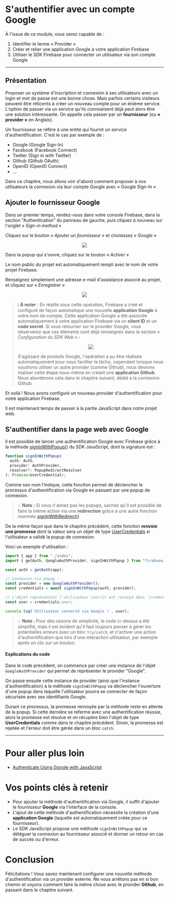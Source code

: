 # S'authentifier avec un compte Google

À l'issue de ce module, vous serez capable de :

1. Identifier le terme « Provider »
2. Créer et relier une application Google à votre application Firebase
3. Utiliser le SDK Firebase pour connecter un utilisateur via son compte Google

---

## Présentation

Proposer un système d'inscription et connexion à ses utilisateurs avec un login et mot de passe est une bonne chose. Mais parfois certains visiteurs peuvent être réticents à créer un nouveau compte pour un énième service. L'option de passer via un service qu'ils connsaiisent déjà peut alors être une solution intéressante.
On appelle cela passer par un **fournisseur** (ou **« provider »** en Anglais).

Un fournisseur se réfère à une entité qui fournit un service d'authentification. C'est le cas par exemple de :

- Google (Google Sign-In)
- Facebook (Facebook Connect)
- Twitter (Sign in with Twitter)
- Github (Github OAuth)
- OpenID (OpenID Connect)
- …

Dans ce chapitre, nous allons voir d'abord comment proposer à nos utilisateurs la connexion via leur compte Google avec « Google Sign-In »

## Ajouter le fournisseur Google

Dans un premier temps, rendez-vous dans votre console Firebase, dans la section "Authentication" du panneau de gauche, puis cliquez à nouveau sur l'onglet _« Sign-in method »_

Cliquez sur le bouton _« Ajouter un fournisseur »_ et choisissez _« Google »_

<p align="center"><img src="./images/auth-activate-google.png"></p>

Dans la popup qui s'ouvre, cliquez sur le bouton _« Activer »_

Le nom public du projet est automatiquement rempli avec le nom de votre projet Firebase.

Renseignez simplement une adresse e-mail d'assistance associé au projet, et cliquez sur _« Enregistrer »_

<p align="center"><img src="./images/auth-activate-google-2.png"></p>

> ℹ️ **À noter** :
> En réalité sous cette opération, Firebase a créé et configuré de façon automatique une nouvelle **application Google** à votre nom de compte.
> Cette application Google a été associée automatiquement à votre application Firebase via un **client ID** et un **code secret**.
> Si vous retourner sur le provider Google, vous observerez que ces éléments sont déjà renseignés dans la section _« Configuration du SDK Web »_ :
> 
> <p align="center"><img src="./images/auth-google-sdk.png"></p>
>
> S'agissant de produits Google, l'opération a pu être réalisée automatiquement pour nous faciliter la tâche, cependant lorsque nous voudrons utiliser un autre provider (comme Github), nous devrons réaliser cette étape nous-même en créant une **application Github**.
> Nous aborderons cela dans le chapitre suivant, dédié à la connexion Github.

Et voilà ! Nous avons configuré un nouveau provider d'authentification pour notre application Firebase.

Il est maintenant temps de passer à la partie JavaScript dans notre projet web.

## S'authentifier dans la page web avec Google

Il est possible de lancer une authentification Google avec Firebase grâce à la méthode [signInWithPopup()](https://firebase.google.com/docs/reference/js/auth.md?hl=en#signinwithpopup) du SDK JavaScript, dont la signature est  :

```js
function signInWithPopup(
  auth: Auth,
  provider: AuthProvider,
  resolver?: PopupRedirectResolver
): Promise<UserCredential>;
```

Comme son nom l'indique, cette fonction permet de déclencher le processus d'authentification via Google en passant par une popup de connexion.

> 💡 **Note :**
> Si vous n'aimez pas les popups, sachez qu'il est possible de faire la même action via une **redirection** grâce à une autre fonction nommée [signInWithRedirect()](https://firebase.google.com/docs/reference/js/auth.md?hl=en#signinwithredirect)

De la même façon que dans le chapitre précédent, cette fonction **renvoie une promesse** dont la valeur sera un objet de type [UserCredentials](https://firebase.google.com/docs/reference/js/auth.usercredential.md#usercredential_interface) si l'utilisateur a validé la popup de connexion.

Voici un exemple d'utilisation :

```js
import { app } from "./index";
import { getAuth, GoogleAuthProvider, signInWithPopup } from "firebase/auth";

const auth = getAuth(app);

// Connexion via popup :
const provider = new GoogleAuthProvider();
const credentials = await signInWithPopup(auth, provider);

// L'objet représentant l'utilisateur inscrit est renvoyé dans `credentials.user`
const user = credentials.user;

console.log(`Utilisateur connecté via Google !`, user);
```

> 💡 **Note :**
> Pour des raisons de simplicité, le code ci-dessus a été simplifié, mais il est évident qu'il faut toujours penser à gérer les potentielles erreurs avec un bloc `try/catch`, et n'activer une action d'authentification que lors d'une interaction utilisateur, par exemple après un clic sur un bouton.

#### Explications du code

Dans le code précédent, on commence par créer une instance de l'objet `GoogleAuthProvider` qui permet de représenter le provider "Google".

On passe ensuite cette instance de provider (ainsi que l'instance d'authentification) à la méthode `signInWithPopup` va déclencher l'ouverture d'une popup dans laquelle l'utilisateur pourra se connecter de façon sécurisée avec ses identifiants Google.

Durant ce processus, la promesse renvoyée par la méthode reste en attente de la popup. Si cette dernière se referme avec une authentification réussie, alors la promesse est résolue et on récupère bien l'objet de type **UserCredentials** comme dans le chapitre précédent. Sinon, la promesse est rejetée et l'erreur doit être gérée dans un bloc `catch`.

---

# Pour aller plus loin

- [Authenticate Using Google with JavaScript](https://firebase.google.com/docs/auth/web/google-signin?hl=en)

# Vos points clés à retenir

- Pour ajouter la méthode d'authentification via Google, il suffit d'ajouter le fournisseur **Google** via l'interface de la console.
- L'ajout de cette méthode d'authentification nécessite la création d'une **application Google** (laquelle est automatiquement créée pour ce fournisseur).
- Le SDK JavaScript propose une méthode `signInWithPopup` qui va déléguer la connexion au fournisseur associé et donner un retour en cas de succès ou d'erreur.

# Conclusion

Félicitations ! Vous savez maintenant configurer une nouvelle méthode d'authentification via un provider externe. Ne nous arrêtons pas en si bon chemin et voyons comment faire la même chose avec le provider **Github**, en passant dans le chapitre suivant.